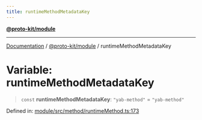 ```yaml
---
title: runtimeMethodMetadataKey
---
```


[**@proto-kit/module**](../README.md)

***

[Documentation](../../../README.md) / [@proto-kit/module](../README.md) / runtimeMethodMetadataKey

# Variable: runtimeMethodMetadataKey

> `const` **runtimeMethodMetadataKey**: `"yab-method"` = `"yab-method"`

Defined in: [module/src/method/runtimeMethod.ts:173](https://github.com/proto-kit/framework/blob/4d6b3b6da51b3edee0fbf25ce72c1f59ec61e891/packages/module/src/method/runtimeMethod.ts#L173)

